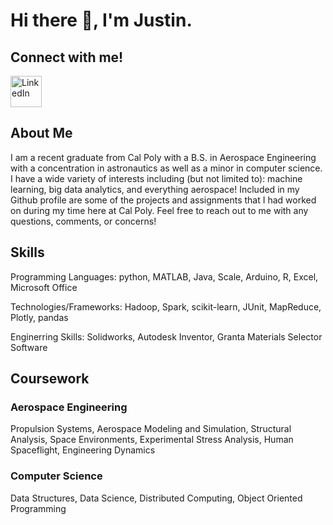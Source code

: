 # Hi there 👋, I'm Justin.

## Connect with me!

<a href="https://www.linkedin.com/in/justinferrales/">
  <img src="https://upload.wikimedia.org/wikipedia/commons/thumb/8/81/LinkedIn_icon.svg/2048px-LinkedIn_icon.svg.png" alt="LinkedIn" width="50" />
</a>



## About Me
I am a recent graduate from Cal Poly with a B.S. in Aerospace Engineering with a concentration in astronautics as well as a minor in computer science. I have a wide variety of interests including (but not limited to): machine learning, big data analytics, and everything aerospace! Included in my Github profile are some of the projects and assignments that I had worked on during my time here at Cal Poly. Feel free to reach out to me with any questions, comments, or concerns!

## Skills
Programming Languages: python, MATLAB, Java, Scale, Arduino, R, Excel, Microsoft Office

Technologies/Frameworks: Hadoop, Spark, scikit-learn, JUnit, MapReduce, Plotly, pandas

Enginerring Skills: Solidworks, Autodesk Inventor, Granta Materials Selector Software

## Coursework
### Aerospace Engineering
Propulsion Systems, Aerospace Modeling and Simulation, Structural Analysis, Space
Environments, Experimental Stress Analysis, Human Spaceflight, Engineering Dynamics
### Computer Science
Data Structures, Data Science, Distributed Computing, Object Oriented Programming

